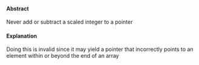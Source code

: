 #### Abstract
Never add or subtract a scaled integer to a pointer

#### Explanation
Doing this is invalid since it may yield a pointer that incorrectly points
to an element within or beyond the end of an array
